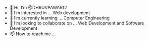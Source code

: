 - 👋 Hi, I’m @DHRUVPAWAR12
- 👀 I’m interested in ... Web development
- 🌱 I’m currently learning ... Computer Engineering
- 💞️ I’m looking to collaborate on ... Web Development and Software Development
- 📫 How to reach me ... 

<!---
DHRUVPAWAR12/DHRUVPAWAR12 is a ✨ special ✨ repository because its `README.md` (this file) appears on your GitHub profile.
You can click the Preview link to take a look at your changes.
--->
